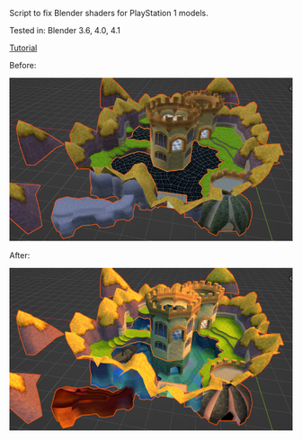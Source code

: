 Script to fix Blender shaders for PlayStation 1 models.

Tested in: Blender 3.6, 4.0, 4.1

[Tutorial](https://www.vg-resource.com/thread-42419-lastpost.html)

Before:

![](imgs/Before.jpg)

After:

![](imgs/After.jpg)
